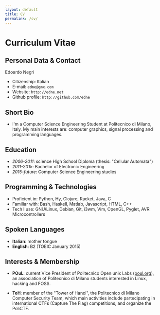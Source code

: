 ```yaml
---
layout: default
title: CV
permalink: /cv/
---
```


# Curriculum Vitae


## Personal Data & Contact
Edoardo Negri

* Citizenship: Italian
* E-mail: `edne@gmx.com`
* Website: `http://edne.net`
* Github profile: `http://github.com/edne`


## Short Bio
* I'm a Computer Science Engineering Student at Politecnico di Milano, Italy.
  My main interests are: computer graphics, signal processing and programming
  languages.


## Education
* _2006-2011_: science High School Diploma (thesis: "Cellular Automata")
* _2011-2015_: Bachelor of Electronic Engineering
* _2015-future_: Computer Science Engineering studies


## Programming & Technologies
* Proficient in: Python, Hy, Clojure, Racket, Java, C
* Familiar with: Bash, Haskell, Matlab, Javascript, HTML, C++
* Tech I use: GNU/Linux, Debian, Git, i3wm, Vim, OpenGL, Pyglet,
  AVR Microcontrollers

## Spoken Languages
* **Italian**: mother tongue
* **English**: B2 (TOEIC January 2015)

## Interests & Membership
* **POuL**: current Vice President of Politecnico Open unix Labs
  ([poul.org](https://poul.org)), an association of Politecnico di Milano students
  interested in Linux, hacking and FOSS.

* **ToH**: member of the "Tower of Hanoi", the Politecnico di Milano Computer
  Security Team, which main activities include partecipating in international
  CTFs (Capture The Flag) competitions, and organize the PoliCTF.
